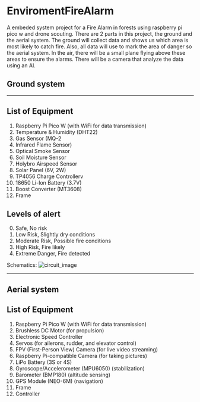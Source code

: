 # EnviromentFireAlarm
A embeded system project for a Fire Alarm in forests using raspberry pi pico w and drone scouting. There are 2 parts in this project, the ground and the aerial system. The ground will collect data and shows us which area is most likely to catch fire. Also, all data will use to mark the area of danger so the aerial system. In the air, there will be a small plane flying above these areas to ensure the alarms. There will be a camera that analyze the data using an AI.
## Ground system
---
## List of Equipment

1) Raspberry Pi Pico W (with WiFi for data transmission)
2) Temperature & Humidity (DHT22)
3) Gas Sensor (MQ-2
4)  Infrared Flame Sensor)
5)  Optical Smoke Sensor
6)  Soil Moisture Sensor
7)  Holybro Airspeed Sensor
8)  Solar Panel (6V, 2W)
9)  TP4056 Charge Controllerv
10)  18650 Li-Ion Battery (3.7V)
11)  Boost Converter (MT3608)
12)  Frame





## Levels of alert
0)  Safe, No risk
1)  Low Risk, Slightly dry conditions
2)  Moderate Risk, Possible fire conditions
3)  High Risk, Fire likely	
4)  Extreme Danger, Fire detected

Schematics:
![circuit_image](https://github.com/user-attachments/assets/33410e80-0e8d-4954-8cd2-0472d11ad471)

---
## Aerial system

## List of Equipment
1) Raspberry Pi Pico W (with WiFi for data transmission)
2) Brushless DC Motor (for propulsion)
3)  Electronic Speed Controller
4)  Servos (for ailerons, rudder, and elevator control)
5)  FPV (First-Person View) Camera (for live video streaming)
6)  Raspberry Pi-compatible Camera (for taking pictures)
7)  LiPo Battery (3S or 4S)
8)  Gyroscope/Accelerometer (MPU6050) (stabilization)
9)  Barometer (BMP180) (altitude sensing)
10)  GPS Module (NEO-6M) (navigation)
11)  Frame
12)  Controller
